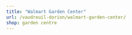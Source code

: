 ```yaml
---
title: "Walmart Garden Center"
url: /vaudreuil-dorion/walmart-garden-center/
shop: garden centre
---
```

